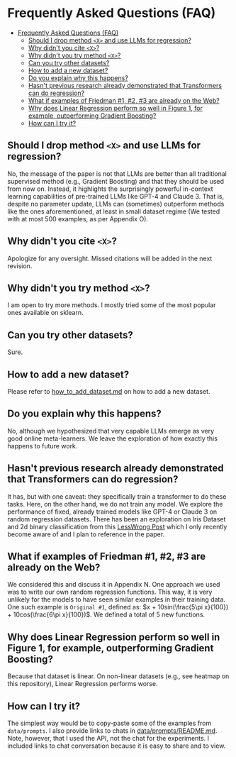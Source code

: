 # Frequently Asked Questions (FAQ)

- [Frequently Asked Questions (FAQ)](#frequently-asked-questions-faq)
  - [Should I drop method `<X>` and use LLMs for regression?](#should-i-drop-method-x-and-use-llms-for-regression)
  - [Why didn't you cite `<X>`?](#why-didnt-you-cite-x)
  - [Why didn't you try method `<X>`?](#why-didnt-you-try-method-x)
  - [Can you try other datasets?](#can-you-try-other-datasets)
  - [How to add a new dataset?](#how-to-add-a-new-dataset)
  - [Do you explain why this happens?](#do-you-explain-why-this-happens)
  - [Hasn't previous research already demonstrated that Transformers can do regression?](#hasnt-previous-research-already-demonstrated-that-transformers-can-do-regression)
  - [What if examples of Friedman #1, #2, #3 are already on the Web?](#what-if-examples-of-friedman-1-2-3-are-already-on-the-web)
  - [Why does Linear Regression perform so well in Figure 1, for example, outperforming Gradient Boosting?](#why-does-linear-regression-perform-so-well-in-figure-1-for-example-outperforming-gradient-boosting)
  - [How can I try it?](#how-can-i-try-it)



## Should I drop method `<X>` and use LLMs for regression?

No, the message of the paper is not that LLMs are better than all traditional supervised method (e.g., Gradient Boosting) and that they should be used from now on. Instead, it highlights the surprisingly powerful in-context learning capabilities of pre-trained LLMs like GPT-4 and Claude 3. That is, despite no parameter update, LLMs can (sometimes) outperform methods like the ones aforementioned, at least in small dataset regime (We tested with at most $500$ examples, as per Appendix O).

## Why didn't you cite `<X>`?

Apologize for any oversight. Missed citations will be added in the next revision.


## Why didn't you try method `<X>`?

I am open to try more methods. I mostly tried some of the most popular ones available on sklearn.

## Can you try other datasets?

Sure. 

## How to add a new dataset?

Please refer to [how_to_add_dataset.md](./how_to_add_dataset.md) on how to add a new dataset.

## Do you explain why this happens?

No, although we hypothesized that very capable LLMs emerge as very good online meta-learners. We leave the exploration of how exactly this happens to future work.

## Hasn't previous research already demonstrated that Transformers can do regression?

It has, but with one caveat: they specifically train a transformer to do these tasks. Here, on the other hand, we do not train any model. We explore the performance of fixed, already trained models like GPT-4 or Claude 3 on random regression datasets.
There has been an exploration on Iris Dataset and 2d binary classification from this [LessWrong Post](https://www.lesswrong.com/posts/c2RzFadrxkzyRAFXa/who-models-the-models-that-model-models-an-exploration-of) which I only recently become aware of and I plan to reference in the paper.

## What if examples of Friedman #1, #2, #3 are already on the Web?

We considered this and discuss it in Appendix N. One approach we used was to write our own random regression functions. This way, it is very unlikely for the models to have seen similar examples in their training data. One such example is `Original #1`, defined as: $x + 10sin(\frac{5\pi x}{100}) + 10cos(\frac{6\pi x}{100})$. We defined a total of 5 new functions. 

## Why does Linear Regression perform so well in Figure 1, for example, outperforming Gradient Boosting?

Because that dataset is linear. On non-linear datasets (e.g., see heatmap on this repository), Linear Regression performs worse.

## How can I try it?

The simplest way would be to copy-paste some of the examples from `data/prompts`. I also provide links to chats in [data/prompts/README.md](./data/prompts/README.md). Note, however, that I used the API, not the chat for the experiments. I included links to chat conversation because it is easy to share and to view. 